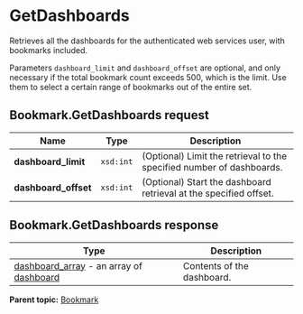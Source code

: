 # GetDashboards

Retrieves all the dashboards for the authenticated web services user, with bookmarks included.

Parameters `dashboard_limit` and `dashboard_offset` are optional, and only necessary if the total bookmark count exceeds 500, which is the limit. Use them to select a certain range of bookmarks out of the entire set.

## Bookmark.GetDashboards request

|Name|Type|Description|
|----|----|-----------|
|**dashboard_limit** |`xsd:int` |(Optional) Limit the retrieval to the specified number of dashboards.|
|**dashboard_offset** |`xsd:int` |(Optional) Start the dashboard retrieval at the specified offset.|

## Bookmark.GetDashboards response

|Type|Description|
|----|-----------|
| [dashboard_array](../../data_types/r_dashboard_array.md#) - an array of [dashboard](../../data_types/r_dashboard.md#)|Contents of the dashboard.|

**Parent topic:** [Bookmark](../../methods/bookmark/c_methods_bookmark.md)

